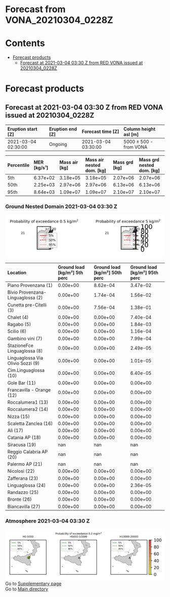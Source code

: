 
Forecast from VONA_20210304_0228Z
=================================

Contents
========

* [Forecast products](#forecast-products)
	* [Forecast at 2021-03-04 03:30 Z from RED VONA issued at 20210304_0228Z](#forecast-at-2021-03-04-0330-z-from-red-vona-issued-at-20210304_0228z)

# Forecast products

## Forecast at 2021-03-04 03:30 Z from RED VONA issued at 20210304_0228Z
  

|Eruption start [Z]|Eruption end [Z]|Forecast time [Z]|Column height asl [m]|
| :--- | :--- | :--- | :--- |
|2021-03-04 02:30:00|Ongoing|2021-03-04 03:30:00|5000 ± 500 - from VONA|
  
  

|Percentile|MER [kg/s¹]|Mass air [kg]|Mass air nested dom. [kg]|Mass grd [kg]|Mass grd nested dom. [kg]|
| :--- | :--- | :--- | :--- | :--- | :--- |
|5th|6.37e+02|3.18e+05|3.18e+05|2.07e+06|2.07e+06|
|50th|2.25e+03|2.97e+06|2.97e+06|6.13e+06|6.13e+06|
|95th|8.64e+03|1.09e+07|1.09e+07|2.10e+07|2.10e+07|
  

### Ground Nested Domain 2021-03-04 03:30 Z
  
![](./figures/probability_grd_2021_03_04_0330_grid_1_1.png)  
  
  
  
  
  
  
  
  
  
  
  
  
  
  
  
  
  
  
  
  
  
  
  
  
  
  

|Location|Ground load [kg/m²] 5th perc|Ground load [kg/m²] 50th perc|Ground load [kg/m²] 95th perc|
| :--- | :--- | :--- | :--- |
|Piano Provenzana (1)|0.00e+00|8.62e-04|3.47e-02|
|Bivio Provenzana-Linguaglossa (2)|0.00e+00|1.74e-04|1.56e-02|
|Cunetta pre-Citelli (3)|0.00e+00|7.56e-04|1.38e-01|
|Chalet (4)|0.00e+00|0.00e+00|7.40e-04|
|Ragabo (5)|0.00e+00|0.00e+00|1.84e-03|
|Scilio (6)|0.00e+00|0.00e+00|1.16e-04|
|Gambino vini (7)|0.00e+00|0.00e+00|7.99e-04|
|StazioneFce Linguaglossa (8)|0.00e+00|0.00e+00|2.49e-05|
|Linguaglossa Via Olivio Sozzi (9)|0.00e+00|0.00e+00|1.01e-05|
|Cim.Linguaglossa (10)|0.00e+00|0.00e+00|6.40e-05|
|Gole Bar (11)|0.00e+00|0.00e+00|0.00e+00|
|Francavilla - Orange (12)|0.00e+00|0.00e+00|0.00e+00|
|Roccalumera1 (13)|0.00e+00|0.00e+00|0.00e+00|
|Roccalumera2 (14)|0.00e+00|0.00e+00|0.00e+00|
|Nizza (15)|0.00e+00|0.00e+00|0.00e+00|
|Scaletta Zanclea (16)|0.00e+00|0.00e+00|0.00e+00|
|Alì (17)|0.00e+00|0.00e+00|0.00e+00|
|Catania AP (18)|0.00e+00|0.00e+00|0.00e+00|
|Siracusa (19)|nan|nan|nan|
|Reggio Calabria AP (20)|nan|nan|nan|
|Palermo AP (21)|nan|nan|nan|
|Nicolosi (22)|0.00e+00|0.00e+00|0.00e+00|
|Zafferana (23)|0.00e+00|0.00e+00|0.00e+00|
|Linguaglossa (24)|0.00e+00|0.00e+00|2.36e-05|
|Randazzo (25)|0.00e+00|0.00e+00|0.00e+00|
|Bronte (26)|0.00e+00|0.00e+00|0.00e+00|
|Biancavilla (27)|0.00e+00|0.00e+00|0.00e+00|
  

### Atmosphere 2021-03-04 03:30 Z
  
![](./figures/probability_air_2021_03_04_0330_grid_2_conclev_1_1.png)  
Go to [Supplementary page](Supplementary_page.md)  
Go to [Main directory](https://github.com/federicapardini/Real_time_ash_forecast)
